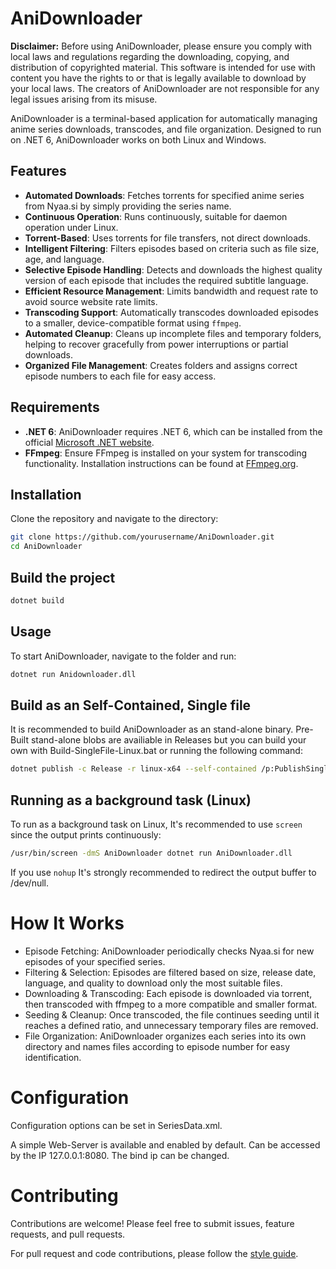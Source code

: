 ﻿# AniDownloader

**Disclaimer:** Before using AniDownloader, please ensure you comply with local laws and regulations regarding the downloading, copying, and distribution of copyrighted material. 
This software is intended for use with content you have the rights to or that is legally available to download by your local laws. The creators of AniDownloader are not responsible for any legal issues arising from its misuse.

AniDownloader is a terminal-based application for automatically managing anime series downloads, transcodes, and file organization. Designed to run on .NET 6, AniDownloader works on both Linux and Windows.

## Features

- **Automated Downloads**: Fetches torrents for specified anime series from Nyaa.si by simply providing the series name.
- **Continuous Operation**: Runs continuously, suitable for daemon operation under Linux.
- **Torrent-Based**: Uses torrents for file transfers, not direct downloads.
- **Intelligent Filtering**: Filters episodes based on criteria such as file size, age, and language.
- **Selective Episode Handling**: Detects and downloads the highest quality version of each episode that includes the required subtitle language.
- **Efficient Resource Management**: Limits bandwidth and request rate to avoid source website rate limits.
- **Transcoding Support**: Automatically transcodes downloaded episodes to a smaller, device-compatible format using `ffmpeg`.
- **Automated Cleanup**: Cleans up incomplete files and temporary folders, helping to recover gracefully from power interruptions or partial downloads.
- **Organized File Management**: Creates folders and assigns correct episode numbers to each file for easy access.

## Requirements

- **.NET 6**: AniDownloader requires .NET 6, which can be installed from the official [Microsoft .NET website](https://dotnet.microsoft.com/download/dotnet/6.0).
- **FFmpeg**: Ensure FFmpeg is installed on your system for transcoding functionality. Installation instructions can be found at [FFmpeg.org](https://ffmpeg.org/).

## Installation

Clone the repository and navigate to the directory:

```bash
git clone https://github.com/yourusername/AniDownloader.git
cd AniDownloader
```

## Build the project

```bash
dotnet build
```

## Usage

To start AniDownloader, navigate to the folder and run:
```bash
dotnet run Anidownloader.dll
```

## Build as an Self-Contained, Single file
It is recommended to build AniDownloader as an stand-alone binary. Pre-Built stand-alone blobs are availiable in Releases but you can build your own with Build-SingleFile-Linux.bat or running the following command:
```bash
dotnet publish -c Release -r linux-x64 --self-contained /p:PublishSingleFile=true /p:PublishSelfContained=true
```


## Running as a background task (Linux)

To run as a background task on Linux, It's recommended to use `screen` since the output prints continuously:
```bash
/usr/bin/screen -dmS AniDownloader dotnet run AniDownloader.dll
```
If you use `nohup` It's strongly recommended to redirect the output buffer to /dev/null.

# How It Works

* Episode Fetching: AniDownloader periodically checks Nyaa.si for new episodes of your specified series.
* Filtering & Selection: Episodes are filtered based on size, release date, language, and quality to download only the most suitable files.
* Downloading & Transcoding: Each episode is downloaded via torrent, then transcoded with ffmpeg to a more compatible and smaller format.
* Seeding & Cleanup: Once transcoded, the file continues seeding until it reaches a defined ratio, and unnecessary temporary files are removed.
* File Organization: AniDownloader organizes each series into its own directory and names files according to episode number for easy identification.

# Configuration

Configuration options can be set in SeriesData.xml. 

A simple Web-Server is available and enabled by default. Can be accessed by the IP 127.0.0.1:8080. The bind ip can be changed.

# Contributing

Contributions are welcome! Please feel free to submit issues, feature requests, and pull requests. 

For pull request and code contributions, please follow the [style guide](./Style.md).